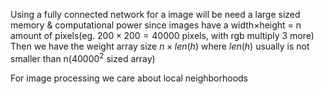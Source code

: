 Using a fully connected network for a image will be need a large sized memory & computational power since images have a width$\times$height = n amount of pixels(eg. $200 \times 200=40000$ pixels, with rgb multiply 3 more) Then we have the weight array size $n\times len(h)$ where $len(h)$ usually is not smaller than n($40000^2$ sized array)

For image processing we care about local neighborhoods